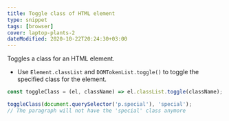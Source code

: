 ```yaml
---
title: Toggle class of HTML element
type: snippet
tags: [browser]
cover: laptop-plants-2
dateModified: 2020-10-22T20:24:30+03:00
---
```


Toggles a class for an HTML element.

- Use `Element.classList` and `DOMTokenList.toggle()` to toggle the specified class for the element.

```js
const toggleClass = (el, className) => el.classList.toggle(className);
```

```js
toggleClass(document.querySelector('p.special'), 'special');
// The paragraph will not have the 'special' class anymore
```
